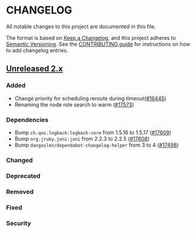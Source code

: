 # CHANGELOG
All notable changes to this project are documented in this file.

The format is based on [Keep a Changelog](https://keepachangelog.com/en/1.0.0/), and this project adheres to [Semantic Versioning](https://semver.org/spec/v2.0.0.html). See the [CONTRIBUTING guide](./CONTRIBUTING.md#Changelog) for instructions on how to add changelog entries.

## [Unreleased 2.x]
### Added
- Change priority for scheduling reroute during timeout([#16445](https://github.com/opensearch-project/OpenSearch/pull/16445))
- Renaming the node role search to warm ([#17573](https://github.com/opensearch-project/OpenSearch/pull/17573))

### Dependencies
- Bump `ch.qos.logback:logback-core` from 1.5.16 to 1.5.17 ([#17609](https://github.com/opensearch-project/OpenSearch/pull/17609))
- Bump `org.jruby.joni:joni` from 2.2.3 to 2.2.5 ([#17608](https://github.com/opensearch-project/OpenSearch/pull/17608))
- Bump `dangoslen/dependabot-changelog-helper` from 3 to 4 ([#17498](https://github.com/opensearch-project/OpenSearch/pull/17498))

### Changed

### Deprecated

### Removed

### Fixed

### Security

[Unreleased 2.x]: https://github.com/opensearch-project/OpenSearch/compare/2.19...2.x
